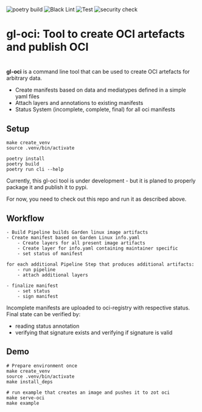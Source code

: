 ![poetry build](https://github.com/gardenlinux/gl-oci/actions/workflows/build.yml/badge.svg)
![Black Lint](https://github.com/gardenlinux/gl-oci/actions/workflows/black.yml/badge.svg)
![Test](https://github.com/gardenlinux/gl-oci/actions/workflows/pytests.yml/badge.svg)
![security check](https://github.com/gardenlinux/gl-oci/actions/workflows/bandit.yml/badge.svg)
# gl-oci: Tool to create OCI artefacts and publish OCI
# 


**gl-oci** is a command line tool that can be used to create OCI artefacts 
for arbitrary data. 
* Create manifests based on data and mediatypes defined in a simple  yaml files
* Attach layers and annotations to existing manifests
* Status System (incomplete, complete, final) for all oci manifests 

## Setup

```commandline
make create_venv
source .venv/bin/activate

poetry install
poetry build
poetry run cli --help
```

 
Currently, this gl-oci tool is under development - but it is planed to properly package it
and publish it to pypi. 

For now, you need to check out this repo and run it as described above.


## Workflow

```
- Build Pipeline builds Garden linux image artifacts
- Create manifest based on Garden Linux info.yaml
    - Create layers for all present image artifacts
    - Create layer for info.yaml containing maintainer specific 
    - set status of manifest

for each additional Pipeline Step that produces additional artifacts:
    - run pipeline
    - attach additional layers

- finalize manifest
    - set status
    - sign manifest
``` 

Incomplete manifests are uploaded to oci-registry with respective status.
Final state can be verified by:
- reading status annotation
- verifying that signature exists and verifying if signature is valid


## Demo 
```
# Prepare environment once
make create_venv
source .venv/bin/activate
make install_deps

# run example that creates an image and pushes it to zot oci
make serve-oci
make example
```
